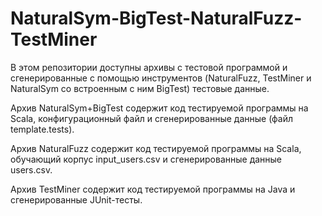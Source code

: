 # NaturalSym-BigTest-NaturalFuzz-TestMiner
В этом репозитории доступны архивы с тестовой программой и сгенерированные с помощью инструментов (NaturalFuzz, TestMiner и NaturalSym со встроенным с ним BigTest) тестовые данные.

Архив NaturalSym+BigTest содержит код тестируемой программы на Scala, конфигурационный файл и сгенерированные данные (файл template.tests).

Архив NaturalFuzz содержит код тестируемой программы на Scala, обучающий корпус input_users.csv и сгенерированные данные users.csv.

Архив TestMiner содержит код тестируемой программы на Java и сгенерированные JUnit-тесты.
